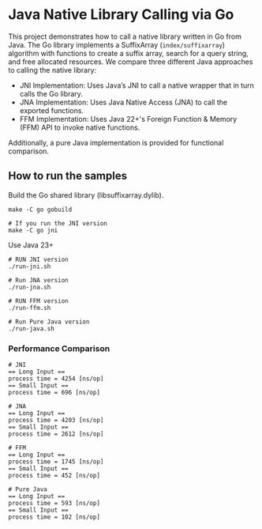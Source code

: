 # Java Native Library Calling via Go

This project demonstrates how to call a native library written in Go from Java. The Go library implements a SuffixArray (`index/suffixarray`) algorithm with functions to create a suffix array, search for a query string, and free allocated resources. We compare three different Java approaches to calling the native library:

* JNI Implementation: Uses Java’s JNI to call a native wrapper that in turn calls the Go library.
* JNA Implementation: Uses Java Native Access (JNA) to call the exported functions.
* FFM Implementation: Uses Java 22+'s Foreign Function & Memory (FFM) API to invoke native functions.

Additionally, a pure Java implementation is provided for functional comparison.

## How to run the samples

Build the Go shared library (libsuffixarray.dylib).

```
make -C go gobuild

# If you run the JNI version
make -C go jni
```

Use Java 23+

```
# RUN JNI version
./run-jni.sh

# Run JNA version
./run-jna.sh

# RUN FFM version
./run-ffm.sh

# Run Pure Java version
./run-java.sh
```

### Performance Comparison

```
# JNI
== Long Input ==
process time = 4254 [ns/op]
== Small Input ==
process time = 696 [ns/op]

# JNA
== Long Input ==
process time = 4203 [ns/op]
== Small Input ==
process time = 2612 [ns/op]

# FFM
== Long Input ==
process time = 1745 [ns/op]
== Small Input ==
process time = 452 [ns/op]

# Pure Java
== Long Input ==
process time = 593 [ns/op]
== Small Input ==
process time = 102 [ns/op]
```